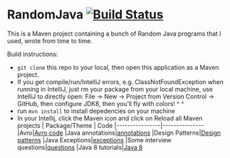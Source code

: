 # RandomJava [![Build Status](https://travis-ci.org/fishercoder1534/RandomJava.svg?branch=master)](https://travis-ci.org/fishercoder1534/RandomJava)
This is a Maven project containing a bunch of Random Java programs that I used, wrote from time to time.

Build instructions:
* `git clone` this repo to your local, then open this application as a Maven project.
* If you get compile/run/IntelliJ errors, e.g. ClassNotFoundException when running in IntelliJ, just rm your package from your local machine, use IntelliJ to directly open:
File -> New -> Project from Version Control -> GitHub, then configure JDK8, then you'll fly with colors! ^ ^
* run `mvn install` to install depedencies on your machine
* In your Intellij, click the Maven icon and click on Reload all Maven projects
|      Package/Theme   |   Code
|----------------|---------------
|Avro|[Avro code](../master/src/main/java/avro)
|Java annotations|[annotations](../master/src/main/java/customize_annotations_generics_wildcards_examples)
|Design Patterns|[Design patterns](../master/src/main/java/designPatterns)
|Java Exceptions|[exceptions](../master/src/main/java/exceptionsCanBeSelfDefined)
|Some interview questions|[questions](../master/src/main/java/interviewQuestions)
|Java 8 tutorials|[Java 8](../master/src/main/java/java8tutorials)
